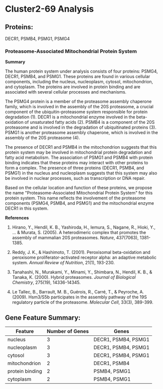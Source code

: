 # Cluster2-69 Analysis

## Proteins: 

DECR1, PSMB4, PSMG1, PSMG4

### Proteasome-Associated Mitochondrial Protein System

**Summary**

The human protein system under analysis consists of four proteins: PSMG4, DECR1, PSMB4, and PSMG1. These proteins are found in various cellular components, including the nucleus, nucleoplasm, cytosol, mitochondrion, and cytoplasm. The proteins are involved in protein binding and are associated with several cellular processes and mechanisms.

The PSMG4 protein is a member of the proteasome assembly chaperone family, which is involved in the assembly of the 20S proteasome, a crucial component of the ubiquitin-proteasome system responsible for protein degradation (1). DECR1 is a mitochondrial enzyme involved in the beta-oxidation of unsaturated fatty acids (2). PSMB4 is a component of the 20S proteasome and is involved in the degradation of ubiquitinated proteins (3). PSMG1 is another proteasome assembly chaperone, which is involved in the assembly of the 20S proteasome (4).

The presence of DECR1 and PSMB4 in the mitochondrion suggests that this protein system may be involved in mitochondrial protein degradation and fatty acid metabolism. The association of PSMG1 and PSMB4 with protein binding indicates that these proteins may interact with other proteins to form a complex. The presence of three proteins (DECR1, PSMB4, and PSMG1) in the nucleus and nucleoplasm suggests that this system may also be involved in nuclear processes, such as transcription or DNA repair.

Based on the cellular location and function of these proteins, we propose the name "Proteasome-Associated Mitochondrial Protein System" for this protein system. This name reflects the involvement of the proteasome components (PSMG4, PSMB4, and PSMG1) and the mitochondrial enzyme DECR1 in this system.

**References**

1. Hirano, Y., Hendil, K. B., Yashiroda, H., Iemura, S., Nagane, R., Hioki, Y., ... & Murata, S. (2005). A heterodimeric complex that promotes the assembly of mammalian 20S proteasomes. *Nature*, 437(7063), 1381-1385.

2. Reddy, J. K., & Hashimoto, T. (2001). Peroxisomal beta-oxidation and peroxisome proliferator-activated receptor alpha: an adaptive metabolic system. *Annual Review of Nutrition*, 21(1), 193-230.

3. Tanahashi, N., Murakami, Y., Minami, Y., Shimbara, N., Hendil, K. B., & Tanaka, K. (2000). Hybrid proteasomes. *Journal of Biological Chemistry*, 275(19), 14336-14345.

4. Le Tallec, B., Barrault, M. B., Guérois, R., Carré, T., & Peyroche, A. (2009). Hsm3/S5b participates in the assembly pathway of the 19S regulatory particle of the proteasome. *Molecular Cell*, 33(3), 389-399.

## Gene Feature Summary: 

| Feature | Number of Genes | Genes |
| --- | --- | --- |
| nucleus | 3 | DECR1, PSMB4, PSMG1 |
| nucleoplasm | 3 | DECR1, PSMB4, PSMG1 |
| cytosol | 3 | DECR1, PSMB4, PSMG1 |
| mitochondrion | 2 | DECR1, PSMB4 |
| protein binding | 2 | PSMB4, PSMG1 |
| cytoplasm | 2 | PSMB4, PSMG1 |

